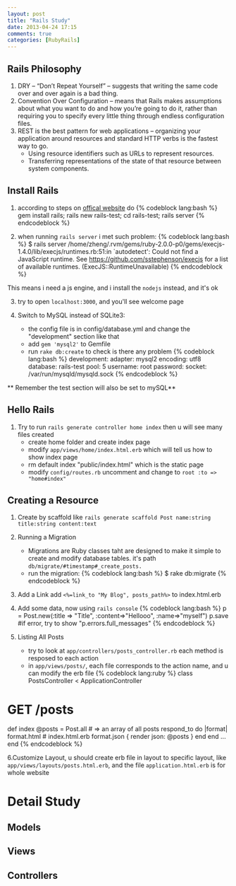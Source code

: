 ```yaml
---
layout: post
title: "Rails Study"
date: 2013-04-24 17:15
comments: true
categories: [RubyRails]
---
```

## Rails Philosophy ##
1. DRY – “Don’t Repeat Yourself” – suggests that writing the same code over and over again is a bad thing.
2. Convention Over Configuration – means that Rails makes assumptions about what you want to do and how you’re going to do it, rather than requiring you to specify every little thing through endless configuration files.
3. REST is the best pattern for web applications – organizing your application around resources and standard HTTP verbs is the fastest way to go.
    - Using resource identifiers such as URLs to represent resources.
    - Transferring representations of the state of that resource between system components.

## Install Rails ##
1. according to steps on [offical website](http://api.rubyonrails.org/) do 
{% codeblock lang:bash %}
gem install rails; rails new rails-test; cd rails-test; rails server
{% endcodeblock %}

2. when running `rails server` i met such problem:
{% codeblock lang:bash %}
$ rails server
/home/zheng/.rvm/gems/ruby-2.0.0-p0/gems/execjs-1.4.0/lib/execjs/runtimes.rb:51:in `autodetect': Could not find a JavaScript runtime. 
See https://github.com/sstephenson/execjs for a list of available runtimes. (ExecJS::RuntimeUnavailable)
{% endcodeblock %}

This means i need a js engine, and i install the `nodejs` instead, and it's ok

3. try to open `localhost:3000`, and you'll see welcome page

4. Switch to MySQL instead of SQLite3:  
    - the config file is in config/database.yml and change the "development" section like that    
    - add `gem 'mysql2'` to Gemfile
    - run `rake db:create` to check is there any problem 
{% codeblock lang:bash %}
development:
    adapter: mysql2
    encoding: utf8
    database: rails-test
    pool: 5
    username: root
    password:
    socket: /var/run/mysqld/mysqld.sock
{% endcodeblock %}
    
** Remember the test section will also be set to mySQL**

## Hello Rails ##
1. Try to run `rails generate controller home index`  then u will see many files created
    - create home folder and create index page
    - modify `app/views/home/index.html.erb` which will tell us how to show index page
    - rm default index "public/index.html" which is the static page
    - modify `config/routes.rb` uncomment and change to `root :to => "home#index"`
   
   
## Creating a Resource ##
1. Create by scaffold like  `rails generate scaffold Post name:string title:string content:text`

2. Running a Migration
    - Migrations are Ruby classes taht are designed to make it simple to create and modify database tables. it's path `db/migrate/#timestamp#_create_posts.`
    - run the migration:
{% codeblock lang:bash %}
$ rake db:migrate
{% endcodeblock %}
3. Add a Link add `<%=link_to "My Blog", posts_path%>` to index.html.erb

4. Add some data, now using `rails console`
{% codeblock lang:bash %}
p = Post.new(:title => "Title", :content=>"Hellooo", :name=>"myself")
p.save  #if error, try to show "p.errors.full_messages"
{% endcodeblock %}

5. Listing All Posts
    - try to look at `app/controllers/posts_controller.rb` each method is resposed to each action
    - in `app/views/posts/`, each file corresponds to the action name, and u can modify the erb file
{% codeblock lang:ruby %}
class PostsController < ApplicationController
  # GET /posts
  def index
    @posts = Post.all   # => an array of all posts
    respond_to do |format|
      format.html # index.html.erb
      format.json { render json: @posts }
    end
  end
  ...
end
{% endcodeblock %}

6.Customize Layout, u should create erb file in layout to specific layout, like `app/views/layouts/posts.html.erb`, and the file `application.html.erb` is for whole website

# Detail Study #

## Models ##

## Views ##

## Controllers ##
